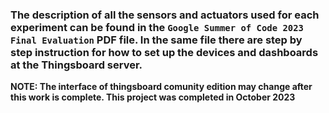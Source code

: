### **The description of all the sensors and actuators used for each experiment can be found in the `Google Summer of Code 2023 Final Evaluation` PDF file. In the same file there are step by step instruction for how to set up the devices and dashboards at the Thingsboard server.** 

**NOTE: The interface of thingsboard comunity edition may change after this work is complete. This project was completed in October 2023**
